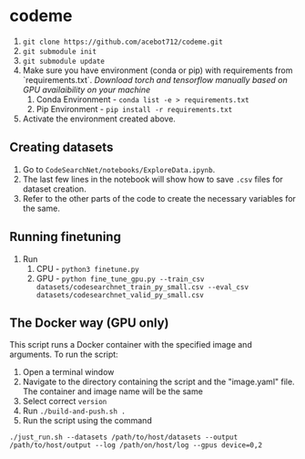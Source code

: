 # codeme
<ol>
<li><code>git clone https://github.com/acebot712/codeme.git</code>
<li><code>git submodule init</code>
<li><code>git submodule update</code>
<li>Make sure you have environment (conda or pip) with requirements from `requirements.txt`. 
<i>Download torch and tensorflow manually based on GPU availaibility on your machine</i>
    <ol>
    <li>Conda Environment - <code>conda list -e > requirements.txt</code>
    <li>Pip Environment - <code>pip install -r requirements.txt</code>
    </ol>
<li>Activate the environment created above.
</ol>

## Creating datasets
1. Go to `CodeSearchNet/notebooks/ExploreData.ipynb`.
2. The last few lines in the notebook will show how to save `.csv` files for dataset creation.
3. Refer to the other parts of the code to create the necessary variables for the same.

## Running finetuning
1.  Run
    1. CPU - `python3 finetune.py`
    2. GPU - `python fine_tune_gpu.py --train_csv datasets/codesearchnet_train_py_small.csv --eval_csv datasets/codesearchnet_valid_py_small.csv`
## The Docker way (GPU only)
This script runs a Docker container with the specified image and arguments. To run the script:
1. Open a terminal window
2. Navigate to the directory containing the script and the "image.yaml" file. The container and image name will be the same
3. Select correct `version`
4. Run `./build-and-push.sh .`
5. Run the script using the command
```
./just_run.sh --datasets /path/to/host/datasets --output /path/to/host/output --log /path/on/host/log --gpus device=0,2
``` 
